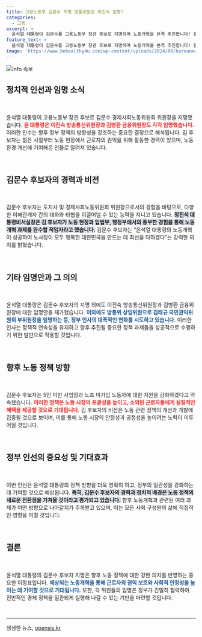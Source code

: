 ```yaml
---
title: 고용노동부 김문수 지명 방통위원장 이진숙 임명!
categories:
  - 고용
excerpt: >
  윤석열 대통령이 김문수를 고용노동부 장관 후보로 지명하며 노동개혁을 본격 추진합니다! 젊은 시절부터 노동 권익을 위해 애쓴 김 후보자의 계획은 과연 어떻게 이루어질까요? 클릭해서 자세히 알아보세요!
feature_text: >
  윤석열 대통령이 김문수를 고용노동부 장관 후보로 지명하며 노동개혁을 본격 추진합니다! 젊은 시절부터 노동 권익을 위해 애쓴 김 후보자의 계획은 과연 어떻게 이루어질까요? 클릭해서 자세히 알아보세요!
image: 'https://www.behealthy4u.com/wp-content/uploads/2024/06/koreanews.jpg'
---
```


<p><img src="https://www.behealthy4u.com/wp-content/uploads/2024/06/koreanews.jpg" alt="info 속보" /></p>

<h2 data-ke-size="size26">정치적 인선과 임명 소식</h2>

<p data-ke-size="size16">&nbsp;</p>

<p>윤석열 대통령이 고용노동부 장관 후보로 김문수 경제사회노동위원회 위원장을 지명했습니다. <b><span style="color: #ee2323;">윤 대통령은 이진숙 방송통신위원장과 김병환 금융위원장도 각각 임명했습니다.</span></b> 이러한 인수는 향후 정부 정책의 방향성을 강조하는 중요한 결정으로 해석됩니다. 김 후보자는 젊은 시절부터 노동 현장에서 근로자의 권익을 위해 활동한 경력이 있으며, 노동 환경 개선에 기여해온 인물로 알려져 있습니다. </p>

<p data-ke-size="size16">&nbsp;</p>

<h2 data-ke-size="size26">김문수 후보자의 경력과 비전</h2>

<p data-ke-size="size16">&nbsp;</p>

<p>김문수 후보자는 도지사 및 경제사회노동위원회 위원장으로서의 경험을 바탕으로, 다양한 이해관계자 간의 대화와 타협을 이끌어낼 수 있는 능력을 지니고 있습니다. <b><span style="background-color: #21538527;">정진석 대통령비서실장은 김 후보자가 노동 현장과 입법부, 행정부에서의 풍부한 경험을 통해 노동개혁 과제를 완수할 적임자라고 했습니다.</span></b> 김문수 후보자는 “윤석열 대통령의 노동개혁이 성공하여 노사정이 모두 행복한 대한민국을 만드는 데 최선을 다하겠다”는 강력한 의지를 밝혔습니다.</p>

<p data-ke-size="size16">&nbsp;</p>

<h2 data-ke-size="size26">기타 임명안과 그 의의</h2>

<p data-ke-size="size16">&nbsp;</p>

<p>윤석열 대통령은 김문수 후보자의 지명 외에도 이진숙 방송통신위원장과 김병환 금융위원장에 대한 임명안을 재가했습니다. <b><span style="color: #1a5490;">이외에도 방통위 상임위원으로 김태규 국민권익위원회 부위원장을 임명하는 등, 정부 인사의 대폭적인 변화를 시도하고 있습니다.</span></b> 이러한 인사는 정책적 연속성을 유지하고 향후 추진될 중요한 정책 과제들을 성공적으로 수행하기 위한 발판으로 작용할 것입니다.</p>

<p data-ke-size="size16">&nbsp;</p>

<h2 data-ke-size="size26">향후 노동 정책 방향</h2>

<p data-ke-size="size16">&nbsp;</p>

<p>김문수 후보자는 5인 미만 사업장과 노조 미가입 노동자에 대한 지원을 강화하겠다고 약속했습니다. <b><span style="color: #ee2323;">이러한 정책은 노동 시장의 포괄성을 높이고, 소외된 근로자들에게 실질적인 혜택을 제공할 것으로 기대됩니다.</span></b> 김 후보자의 비전은 노동 관련 정책의 개선과 개발에 집중될 것으로 보이며, 이를 통해 노동 시장의 안정성과 공정성을 높이려는 노력이 이루어질 것입니다.</p>

<p data-ke-size="size16">&nbsp;</p>

<h2 data-ke-size="size26">정부 인선의 중요성 및 기대효과</h2>

<p data-ke-size="size16">&nbsp;</p>

<p>이번 인선은 윤석열 대통령의 정책 방향을 더욱 명확히 하고, 정부의 일관성을 강화하는 데 기여할 것으로 예상됩니다. <b><span style="background-color: #21538527;">특히, 김문수 후보자의 경력과 정치적 배경은 노동 정책의 새로운 전환점을 가져올 것이라고 평가되고 있습니다.</span></b> 향후 노동개혁과 관련된 여러 과제가 어떤 방향으로 나아갈지가 주목받고 있으며, 이는 모든 사회 구성원의 삶에 직접적인 영향을 미칠 것입니다. </p>

<p data-ke-size="size16">&nbsp;</p>

<h2 data-ke-size="size26">결론</h2>

<p data-ke-size="size16">&nbsp;</p>

<p>윤석열 대통령의 김문수 후보자 지명은 향후 노동 정책에 대한 강한 의지를 반영하는 중요한 이정표입니다. <b><span style="color: #1a5490;">예상되는 노동개혁을 통해 근로자의 권익 보호와 사회적 안정성을 높이는 데 기여할 것으로 기대됩니다.</span></b> 또한, 각 위원들의 임명은 정부가 긴밀히 협력하여 전반적인 경제 정책을 일관되게 실행해 나갈 수 있는 기반을 마련할 것입니다. </p>

<p data-ke-size="size16">&nbsp;</p>

<hr style="height:1px;border:none;color:#333;background-color:#333;"/>
생생한 뉴스, <a href="https://opensis.kr" rel="dofollow">opensis.kr</a>


